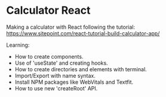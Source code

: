 # Calculator React
 Making a calculator with React following the tutorial: https://www.sitepoint.com/react-tutorial-build-calculator-app/

 Learning:

 - How to create components.
 - Use of 'useState' and creating hooks.
 - How to create directories and elements with terminal.
 - Import/Export with name syntax.
 - Install NPM packages like WebVitals and Textfit.
 - How to use new 'createRoot' API.  
